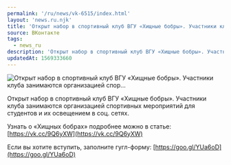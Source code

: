 ```yaml
---
permalink: '/ru/news/vk-6515/index.html'
layout: 'news.ru.njk'
title: 'Открыт набор в спортивный клуб ВГУ «Хищные бобры». Участники клуба занимаются организацией спор'
source: ВКонтакте
tags:
  - news_ru
description: 'Открыт набор в спортивный клуб ВГУ «Хищные бобры». Участники клуба занимаются организацией спор…'
updatedAt: 1569333660
---
```

![Открыт набор в спортивный клуб ВГУ «Хищные бобры». Участники клуба занимаются организацией спор…](https://sun9-74.userapi.com/impf/c855336/v855336078/104ac9/pozX74z2mm8.jpg?size=1280x720&quality=96&proxy=1&sign=7152bb355c31c2f9f15d4e4a1e177831&c_uniq_tag=ix7MopXDOZrosDxDePYvtoc0Ytqm_tg-6xZamb4ekz8&type=album)

Открыт набор в спортивный клуб ВГУ «Хищные бобры». Участники клуба занимаются организацией спортивных мероприятий для студентов и их освещением в соц. сетях.

Узнать о «Хищных бобрах» подробнее можно в статье: [https://vk.cc/9Q6yXW](https://vk.cc/9Q6yXW)

Если вы хотите вступить, заполните гугл-форму: [https://goo.gl/YUa6oD](https://goo.gl/YUa6oD)
